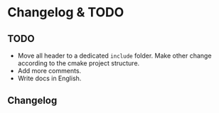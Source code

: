 # Changelog & TODO

## TODO

- Move all header to a dedicated `include` folder. Make other change according to the cmake project structure.
- Add more comments.
- Write docs in English.

## Changelog
